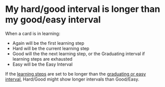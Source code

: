 # My hard/good interval is longer than my good/easy interval

When a card is in learning:
- Again will be the first learning step
- Hard will be the current learning step
- Good will the the next learning step, or the Graduating interval if learning steps are exhausted
- Easy will be the Easy Interval

If the [learning steps](https://docs.ankiweb.net/#/deck-options?id=new-cards) are set to be longer than the [graduating or easy interval](https://docs.ankiweb.net/#/deck-options?id=new-cards), Hard/Good might show longer intervals than Good/Easy.
